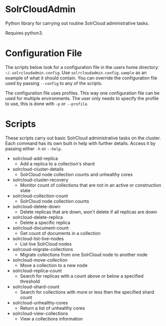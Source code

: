 # SolrCloudAdmin

Python library for carrying out routine SolrCloud administrative tasks.

Requires python3.

# Configuration File

The scripts below look for a configuration file in the users home directory: `~/.solrcloudadmin.config`. Use `solrcloudadmin.config.sample` as an example of what it should contain. You can override the configuration file used by passing `--config` to any of the scripts.

The configuration file uses profiles. This way one configuration file can be used for multiple environments. The user only needs to specify the profile to use, this is done with `-p` or `--profile`.

# Scripts

These scripts carry out basic SolrCloud administrative tasks on the cluster. Each command has its own built in help with further details. Access it by passing either `-h` or `--help`.

- solrcloud-add-replica
  - Add a replica to a collection's shard
- solrcloud-cluster-details
  - SolrCloud node collection counts and unhealthy cores
- solrcloud-cluster-recovery
  - Monitor count of collections that are not in an active or construction state
- solrcloud-collection-count
  - SolrCloud node collection counts
- solrcloud-delete-down
  - Delete replicas that are down, won't delete if all replicas are down
- solrcloud-delete-replica
  - Delete a specific replica
- solrcloud-document-count
  - Get count of documents in a collection
- solrcloud-list-live-nodes
  - List live SolrCloud nodes
- solrcoud-migrate-collections
  - Migrate collections from one SolrCloud node to another node
- solrcloud-move-collection
  - Move a collection to a new node
- solrcloud-replica-count
  - Search for replicas with a count above or below a specified threshold
- solrcloud-shard-count
  - Search for collections with more or less then the specified shard count
- solrcloud-unhealthy-cores
  - Return a list of unhealthy cores
- solrcloud-view-collections
  - View a collections information
